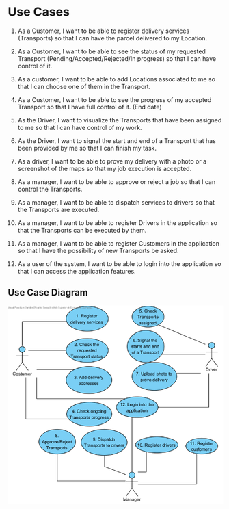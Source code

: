 # Use Cases

1. As a Customer, I want to be able to register delivery services (Transports) so that I can have the parcel delivered to my Location.

2. As a Customer, I want to be able to see the status of my requested Transport (Pending/Accepted/Rejected/In progress) so that I can have control of it.

3. As a customer, I want to be able to add Locations associated to me so that I can choose one of them in the Transport.

4. As a Customer, I want to be able to see the progress of my accepted Transport so that I have full control of it. (End date)

5. As the Driver, I want to visualize the Transports that have been assigned to me so that I can have control of my work.

6. As the Driver, I want to signal the start and end of a Transport that has been provided by me so that I can finish my task.

7. As a driver, I want to be able to prove my delivery with a photo or a screenshot of the maps so that my job execution is accepted.

8. As a manager, I want to be able to approve or reject a job so that I can control the Transports.

9. As a manager, I want to be able to dispatch services to drivers so that the Transports are executed.

10. As a manager, I want to be able to register Drivers in the application so that the Transports can be executed by them.

11. As a manager, I want to be able to register Customers in the application so that I have the possibility of new Transports be asked.

12. As a user of the system, I want to be able to login into the application so that I can access the application features.

## Use Case Diagram

![Use Case Diagram](UseCaseDiagram.png)
